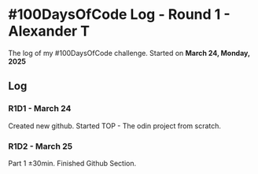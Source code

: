 # #100DaysOfCode Log - Round 1 - Alexander T

The log of my #100DaysOfCode challenge. Started on **March 24, Monday, 2025**

## Log

### R1D1 - March 24
Created new github. Started TOP - The odin project from scratch. 

### R1D2 - March 25
Part 1 ±30min. Finished Github Section.
